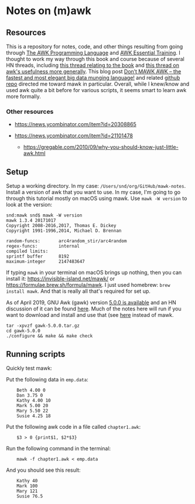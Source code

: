 # Notes on (m)awk


## Resources

This is a repository for notes, code, and other things resulting from going through [The AWK Programming Language](https://ia802309.us.archive.org/25/items/pdfy-MgN0H1joIoDVoIC7/The_AWK_Programming_Language.pdf) and [AWK Essential Training](https://daviddlevine.com/2014/05/announcing-the-release-of-awk-essential-training-at-lynda-com/). I thought to work my way through this book and course because of several HN threads, including [this thread relating to the book](https://news.ycombinator.com/item?id=17140934) and [this thread on awk's usefulness more generally](https://news.ycombinator.com/item?id=17322412). This blog post [Don’t MAWK AWK – the fastest and most elegant big data munging language!](http://brenocon.com/blog/2009/09/dont-mawk-awk-the-fastest-and-most-elegant-big-data-munging-language/) and related [github repo](https://github.com/brendano/awkspeed) directed me toward mawk in particular. Overall, while I knew/know and used awk quite a bit before for various scripts, it seems smart to learn awk more formally. 

### Other resources

 - https://news.ycombinator.com/item?id=20308865

 - https://news.ycombinator.com/item?id=21101478
    - https://gregable.com/2010/09/why-you-should-know-just-little-awk.html



## Setup

Setup a working directory. In my case: `/Users/snd/org/GitHub/mawk-notes`. Install a version of awk that you want to use. In my case, I'm going to go through this tutorial mostly on macOS using mawk. Use `mawk -W version` to look at the version:

    snd:mawk snd$ mawk -W version
    mawk 1.3.4 20171017
    Copyright 2008-2016,2017, Thomas E. Dickey
    Copyright 1991-1996,2014, Michael D. Brennan

    random-funcs:       arc4random_stir/arc4random
    regex-funcs:        internal
    compiled limits:
    sprintf buffer      8192
    maximum-integer     2147483647
    
If typing `mawk` in your terminal on macOS brings up nothing, then you can install it: https://invisible-island.net/mawk/ or https://formulae.brew.sh/formula/mawk. I just used homebrew: `brew install mawk`. And that is really all that's required for set up.

As of April 2019, GNU Awk (gawk) version [5.0.0 is available](https://lists.gnu.org/archive/html/info-gnu/2019-04/msg00002.html) and an HN discussion of it can be found [here](https://news.ycombinator.com/item?id=19671983). Much of the notes here will run if you want to download and install and use that (see [here](ftp://ftp.gnu.org/gnu/gawk) instead of mawk.

    tar -xpvzf gawk-5.0.0.tar.gz
    cd gawk-5.0.0
    ./configure && make && make check





## Running scripts

Quickly test mawk:

Put the following data in `emp.data`:

        Beth 4.00 0 
        Dan 3.75 0 
        Kathy 4.00 10 
        Mark 5.00 20 
        Mary 5.50 22 
        Susie 4.25 18


Put the following awk code in a file called `chapter1.awk`:

        $3 > 0 {print$1, $2*$3}

Run the following command in the terminal:

        mawk -f chapter1.awk < emp.data

And you should see this result:

        Kathy 40
        Mark 100
        Mary 121
        Susie 76.5




